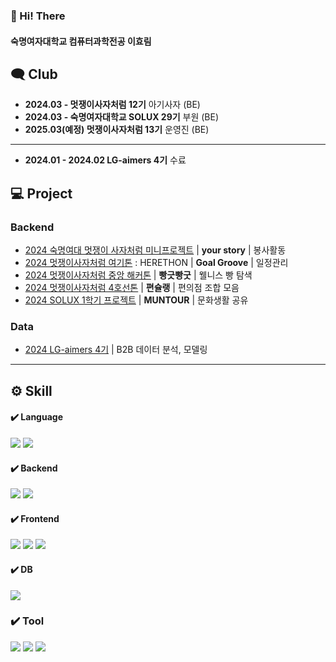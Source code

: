 ### 👏 Hi! There
#### 숙명여자대학교 컴퓨터과학전공 이효림

## 🗨️ Club
- **2024.03 -  멋쟁이사자처럼 12기** 아기사자 (BE)
- **2024.03 -  숙명여자대학교 SOLUX 29기** 부원 (BE)
- **2025.03(예정) 멋쟁이사자처럼 13기** 운영진 (BE)
---
- **2024.01 - 2024.02 LG-aimers 4기** 수료

## 💻 Project

### Backend
- [2024 숙명여대 멋쟁이 사자처럼 미니프로젝트](https://github.com/mhdiree/yourstory-BE.git) | **your story** | 봉사활동
- [2024 멋쟁이사자처럼 여기톤](https://github.com/mhdiree/2024-Herethon-19.git) : HERETHON | **Goal Groove** | 일정관리
- [2024 멋쟁이사자처럼 중앙 해커톤](https://github.com/mhdiree/DreamPatissier-Server.git) | **빵긋빵굿** | 웰니스 빵 탐색
- [2024 멋쟁이사자처럼 4호선톤](https://github.com/mhdiree/BACKEND.git) | **편슐랭** | 편의점 조합 모음
- [2024 SOLUX 1학기 프로젝트](https://github.com/mhdiree/solux_24-01_Backend.git) | **MUNTOUR** | 문화생활 공유

### Data
- [2024 LG-aimers 4기](https://github.com/mhdiree/lg-aimers.git) | B2B 데이터 분석, 모델링

---

## ⚙️ Skill

#### ✔️ Language
<img src="https://img.shields.io/badge/java-007396?style=for-the-badge&logo=OpenJDK&logoColor=white"> <img src="https://img.shields.io/badge/Python-3776AB?style=for-the-badge&logo=Python&logoColor=white">

#### ✔️ Backend
<img src="https://img.shields.io/badge/springboot-6DB33F?style=for-the-badge&logo=springboot&logoColor=white"> <img src="https://img.shields.io/badge/Node.js-339933?style=for-the-badge&logo=Node.js&logoColor=white">

#### ✔️ Frontend
<img src="https://img.shields.io/badge/HTML5-E34F26?style=for-the-badge&logo=HTML5&logoColor=white"> <img src="https://img.shields.io/badge/CSS3-1572B6?style=for-the-badge&logo=CSS3&logoColor=white"> <img src="https://img.shields.io/badge/JavaScript-F7DF1E?style=for-the-badge&logo=JavaScript&logoColor=white">

#### ✔️ DB
<img src="https://img.shields.io/badge/MySQL-4479A1?style=for-the-badge&logo=MySQL&logoColor=white">

### ✔️ Tool
<img src="https://img.shields.io/badge/git-F05033.svg?style=for-the-badge&logo=git&logoColor=white" /> <img src="https://img.shields.io/badge/github-181717.svg?style=for-the-badge&logo=github&logoColor=white" /> <img src="https://img.shields.io/badge/Notion-F3F3F3.svg?style=for-the-badge&logo=notion&logoColor=black" />


